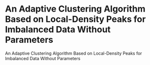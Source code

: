 # An Adaptive Clustering Algorithm Based on Local-Density Peaks for Imbalanced Data Without Parameters
 An Adaptive Clustering Algorithm Based on Local-Density Peaks for Imbalanced Data Without Parameters
